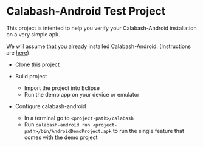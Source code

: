 Calabash-Android Test Project
=============================


This project is intented to help you verify your Calabash-Android installation on a very simple apk.


We will assume that you already installed Calabash-Android. (Instructions are [here](https://github.com/calabash/calabash-android/))


* Clone this project

* Build project
    * Import the project into Eclipse
    * Run the demo app on your device or emulator

* Configure calabash-android
    * In a terminal go to `<project-path>/calabash`
    * Run `calabash-android run <project-path>/bin/AndroidDemoProject.apk` to run the single feature that comes with the demo project